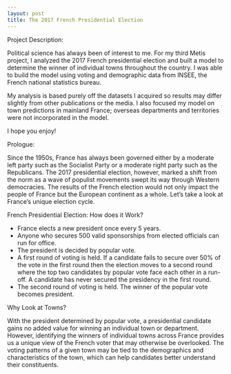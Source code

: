 ```yaml
---
layout: post
title: The 2017 French Presidential Election
---
```



Project Description:

Political science has always been of interest to me. For my third Metis project, I analyzed the 2017 French presidential election and built a model to determine the winner of individual towns throughout the country. I was able to build the model using voting and demographic data from INSEE, the French national statistics bureau. 

My analysis is based purely off the datasets I acquired so results may differ slightly from other publications or the media. I also focused my model on town predictions in mainland France; overseas departments and territories were not incorporated in the model.

I hope you enjoy! 



Prologue:


Since the 1950s, France has always been governed either by a moderate left party such as the Socialist Party or a moderate right party such as the Republicans. The 2017 presidential election, however, marked a shift from the norm as a wave of populist movements swept its way through Western democracies. The results of the French election would not only impact the people of France but the European continent as a whole. Let’s take a look at France’s unique election cycle.



French Presidential Election: How does it Work?

-	France elects a new president once every 5 years.
-	Anyone who secures 500 valid sponsorships from elected officials can run for office. 
-	The president is decided by popular vote.
-	A first round of voting is held. If a candidate fails to secure over 50% of the vote in the first round then the election moves to a second round where the top two candidates by popular vote face each other in a run-off. A candidate has never secured the presidency in the first round.
-	The second round of voting is held. The winner of the popular vote becomes president.



Why Look at Towns?

With the president determined by popular vote, a presidential candidate gains no added value for winning an individual town or department. However, identifying the winners of individual towns across France provides us a unique view of the French voter that may otherwise be overlooked. The voting patterns of a given town may be tied to the demographics and characteristics of the town, which can help candidates better understand their constituents.
